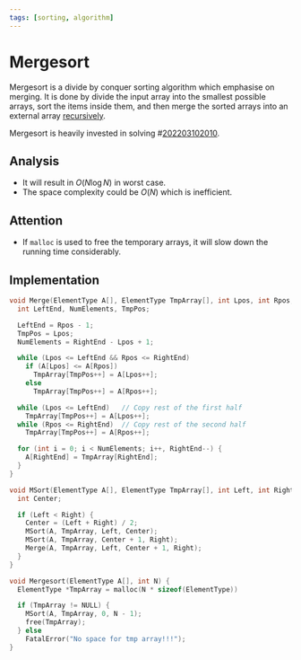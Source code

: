 ```yaml
---
tags: [sorting, algorithm]
---
```


# Mergesort

Mergesort is a divide by conquer sorting algorithm which emphasise on merging.
It is done by divide the input array into the smallest possible arrays, sort the
items inside them, and then merge the sorted arrays into an external array
[recursively](202202151731.md).

Mergesort is heavily invested in solving #[202203102010](202203102010.md).

## Analysis

- It will result in $O(N \log N)$ in worst case.
- The space complexity could be $O(N)$ which is inefficient.

## Attention

- If `malloc` is used to free the temporary arrays, it will slow down the
  running time considerably.

## Implementation

```c
void Merge(ElementType A[], ElementType TmpArray[], int Lpos, int Rpos, int RightEnd) {
  int LeftEnd, NumElements, TmpPos;

  LeftEnd = Rpos - 1;
  TmpPos = Lpos;
  NumElements = RightEnd - Lpos + 1;

  while (Lpos <= LeftEnd && Rpos <= RightEnd)
    if (A[Lpos] <= A[Rpos])
      TmpArray[TmpPos++] = A[Lpos++];
    else
      TmpArray[TmpPos++] = A[Rpos++];

  while (Lpos <= LeftEnd)   // Copy rest of the first half
    TmpArray[TmpPos++] = A[Lpos++];
  while (Rpos <= RightEnd)  // Copy rest of the second half
    TmpArray[TmpPos++] = A[Rpos++];

  for (int i = 0; i < NumElements; i++, RightEnd--) {
    A[RightEnd] = TmpArray[RightEnd];
  }
}

void MSort(ElementType A[], ElementType TmpArray[], int Left, int Right) {
  int Center;

  if (Left < Right) {
    Center = (Left + Right) / 2;
    MSort(A, TmpArray, Left, Center);
    MSort(A, TmpArray, Center + 1, Right);
    Merge(A, TmpArray, Left, Center + 1, Right);
  }
}

void Mergesort(ElementType A[], int N) {
  ElementType *TmpArray = malloc(N * sizeof(ElementType))

  if (TmpArray != NULL) {
    MSort(A, TmpArray, 0, N - 1);
    free(TmpArray);
  } else
    FatalError("No space for tmp array!!!");
}
```
